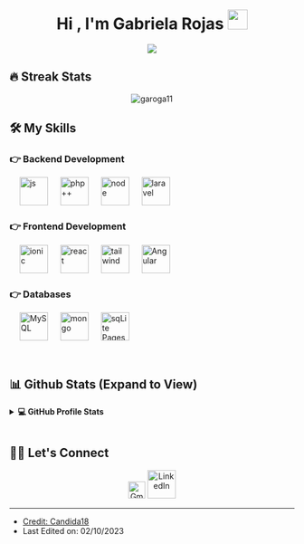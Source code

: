 
<h1 align="center">Hi , I'm Gabriela Rojas <img src="https://media.giphy.com/media/hvRJCLFzcasrR4ia7z/giphy.gif" width="35"></h1>

<p align="center">
  <a href="https://github.com/DenverCoder1/readme-typing-svg"><img src="https://readme-typing-svg.herokuapp.com?lines=Computer+Science+Student;Full+Stack+Developer;Enthusiast;Always%20learning%20new%20things&center=true&width=500&height=50"></a>
</p>


## 🔥 Streak Stats
<p align="center"><img src="https://github-readme-streak-stats.herokuapp.com/?user=garoga11&theme=algolia" alt="garoga11"  /></p>


## 🛠️ My Skills

### 👉 Backend Development

<p align="left"> 
  &emsp; 
	
<img alt="js" src="https://i.imgur.com/xHT6Ucd.png" width="50"> 
&emsp;

<img alt="php++" src="https://i.imgur.com/BDvGx0a.png" width="50">
  &emsp;

<img alt="node" src="https://i.imgur.com/ODmVmPE.png" width="50">
&emsp;

<img alt="laravel" src="https://i.imgur.com/TGsWMCt.png" width="50">
  &emsp;

### 👉 Frontend Development
<p align="left"> 
  &emsp; 
<img alt="ionic" src="https://i.imgur.com/GWaKQMg.png" width="50">
  &emsp;
  
 <img alt="react" src="https://i.imgur.com/o7NFcFS.png" width="50">
   &emsp;

<img alt="tailwind" src="https://i.imgur.com/nCVRWKy.png" width="50">
   &emsp;

<img alt="Angular" src="https://i.imgur.com/emBq52t.png" width="50">
   &emsp;
</p>

### 👉 Databases
<p align="left">
  &emsp;
	
<img alt="MySQL" src="https://i.imgur.com/IJfTsJ4.png" width="50">
  &emsp;
	
<img alt="mongo" src ="https://i.imgur.com/bc69qCu.png" width="50"/>
  &emsp;
  
<img alt="sqLite Pages" src="https://i.imgur.com/DArewHg.png" width="50">
  &emsp;
 </p>
<br/>

## 📊 Github Stats (Expand to View) 


<details> 
  <summary><b>💻 GitHub Profile Stats</b></summary>
  <br/>
  <p align="center">
    <a href="https://github.com/garoga11/github-readme-stats"><img alt="Gabriela's Github Stats" src="https://github-readme-stats.vercel.app/api?username=garoga11&show_icons=true&count_private=true&theme=algolia" height="192px"/></a>
<br/>
  &nbsp;
	  <img src="https://github-readme-stats.vercel.app/api/top-langs?username=garoga11&show_icons=true&locale=en&layout=compact&theme=algolia" alt="garoga11" height="192px"/>
  <br/>
  <b>Note:</b> Top languages is only a metric of the languages my public code consists of and doesn't reflect experience or skill level.
  </p>
</details>
<br/>

## 🙋‍♀️ Let's Connect
<p align="center">
	<a href="mailto:rojasgabriela901@gmail.com"><img src="https://i.imgur.com/fXxVhOQ.png" alt="Gmail" width="30px" height="30px"/></a>
	<a href="http://www.linkedin.com/in/gabriela-rojas-643779208"><img src="https://i.imgur.com/ihgHt9U.png" alt="LinkedIn" width="50px" /</a>
</p>

<hr/>

* Credit: [Candida18](https://github.com/Candida18)
* Last Edited on: 02/10/2023










